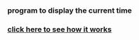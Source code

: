### program to display the current time
### [click here to see how it works](https://marekzemla.github.io/current-time/)
